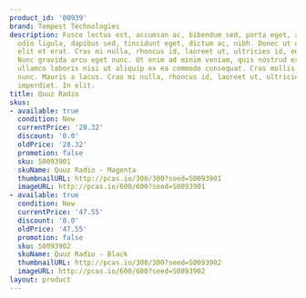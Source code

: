 ```yaml
---
product_id: '00939'
brand: Tempest Technologies
description: Fusce lectus est, accumsan ac, bibendum sed, porta eget, augue. Praesent
  odio ligula, dapibus sed, tincidunt eget, dictum ac, nibh. Donec ut dolor.Duis volutpat
  elit et erat. Cras mi nulla, rhoncus id, laoreet ut, ultricies id, odio.Donec imperdiet.
  Nunc gravida arcu eget nunc. Ut enim ad minim veniam, quis nostrud exercitation
  ullamco laboris nisi ut aliquip ex ea commodo consequat. Cras mollis scelerisque
  nunc. Mauris a lacus. Cras mi nulla, rhoncus id, laoreet ut, ultricies id, odio.Donec
  imperdiet. In elit.
title: Quuz Radio
skus:
- available: true
  condition: New
  currentPrice: '28.32'
  discount: '0.0'
  oldPrice: '28.32'
  promotion: false
  sku: S0093901
  skuName: Quuz Radio - Magenta
  thumbnailURL: http://pcas.io/300/300?seed=S0093901
  imageURL: http://pcas.io/600/600?seed=S0093901
- available: true
  condition: New
  currentPrice: '47.55'
  discount: '0.0'
  oldPrice: '47.55'
  promotion: false
  sku: S0093902
  skuName: Quuz Radio - Black
  thumbnailURL: http://pcas.io/300/300?seed=S0093902
  imageURL: http://pcas.io/600/600?seed=S0093902
layout: product
---
```

